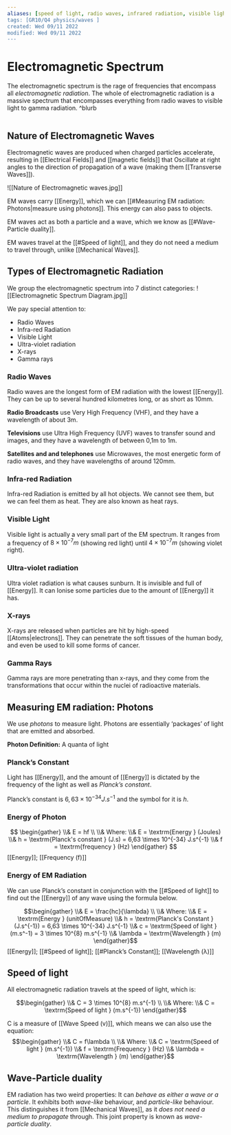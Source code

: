 ```yaml
---
aliases: [speed of light, radio waves, infrared radiation, visible light, ultraviolet radiation, UV radiation, x-rays, gamma rays, planck's constant, photons, ]
tags: [GR10/Q4 physics/waves ]
created: Wed 09/11 2022
modified: Wed 09/11 2022
---
```

# Electromagnetic Spectrum
The electromagnetic spectrum is the rage of frequencies that encompass all *electromagnetic radiation*. The whole of electromagnetic radiation is a massive spectrum that encompasses everything from radio waves to visible light to gamma radiation. ^blurb

```toc
```

## Nature of Electromagnetic Waves
Electromagnetic waves are produced when charged particles accelerate, resulting in [[Electrical Fields]] and [[magnetic fields]] that Oscillate at right angles to the direction of propagation of a wave (making them [[Transverse Waves]]). 

![[Nature of Electromagnetic waves.jpg]]

EM waves carry [[Energy]], which we can [[#Measuring EM radiation: Photons|measure using photons]]. This energy can also pass to objects. 

EM waves act as both a particle and a wave, which we know as [[#Wave-Particle duality]]. 

EM waves travel at the [[#Speed of light]], and they do not need a medium to travel through, unlike [[Mechanical Waves]]. 

## Types of Electromagnetic Radiation
We group the electromagnetic spectrum into 7 distinct categories:
![[Electromagnetic Spectrum Diagram.jpg]]

We pay special attention to:
- Radio Waves
- Infra-red Radiation
- Visible Light
- Ultra-violet radiation
- X-rays
- Gamma rays

### Radio Waves
Radio waves are the longest form of EM radiation with the lowest [[Energy]]. They can be up to several hundred kilometres long, or as short as 10mm. 

**Radio Broadcasts** use Very High Frequency (VHF), and they have a wavelength of about 3m.

**Televisions** use Ultra High Frequency (UVF) waves to transfer sound and images, and they have a wavelength of between 0,1m to 1m. 

**Satellites and and telephones** use Microwaves, the most energetic form of radio waves, and they have wavelengths of around 120mm.

### Infra-red Radiation
Infra-red Radiation is emitted by all hot objects. We cannot see them, but we can feel them as heat. They are also known as heat rays. 

### Visible Light
Visible light is actually a very small part of the EM spectrum. It ranges from a frequency of $8 \times 10^{-7}m$ (showing red light) until $4 \times 10^{-7}m$ (showing violet right). 

### Ultra-violet radiation
Ultra violet radiation is what causes sunburn. It is invisible and full of [[Energy]]. It can Ionise some particles due to the amount of [[Energy]] it has. 

### X-rays
X-rays are released when particles are hit by high-speed [[Atoms|electrons]]. They can penetrate the soft tissues of the human body, and even be used to kill some forms of cancer. 

### Gamma Rays
Gamma rays are more penetrating than x-rays, and they come from the transformations that occur within the nuclei of radioactive materials. 

## Measuring EM radiation: Photons
We use *photons* to measure light. Photons are essentially ‘packages’ of light that are emitted and absorbed. 

**Photon Definition:** A quanta of light

### Planck’s Constant
Light has [[Energy]], and the amount of [[Energy]] is dictated by the frequency of the light as well as *Planck’s constant*. 

Planck’s constant is $6,63 \times 10^{-34} J.s^{-1}$ and the symbol for it is $h$. 

### Energy of Photon
$$
\begin{gather}
\\& E = hf
\\
\\& Where:
\\& E = \textrm{Energy } (Joules)
\\& h = \textrm{Planck's constant } (J.s) = 6,63 \times 10^{-34} J.s^{-1}
\\& f = \textrm{frequency } (Hz)
\end{gather}
$$
[[Energy]]; [[Frequency (f)]]

### Energy of EM Radiation
We can use Planck’s constant in conjunction with the [[#Speed of light]] to find out the [[Energy]] of any wave using the formula below. 

$$\begin{gather}
\\& E = \frac{hc}{\lambda}
\\
\\& Where:
\\& E = \textrm{Energy } (unitOfMeasure)
\\& h = \textrm{Planck's Constant } (J.s^{-1}) = 6,63 \times 10^{-34} J.s^{-1}
\\& c = \textrm{Speed of light } (m.s^-1) = 3 \times 10^{8} m.s^{-1}
\\& \lambda = \textrm{Wavelength } (m)
\end{gather}$$
[[Energy]]; [[#Speed of light]]; [[#Planck’s Constant]]; [[Wavelength (λ)]]

## Speed of light
All electromagnetic radiation travels at the speed of light, which is:

$$\begin{gather}
\\& C = 3 \times 10^{8} m.s^{-1}
\\
\\& Where:
\\& C = \textrm{Speed of light } (m.s^{-1})
\end{gather}$$

C is a measure of [[Wave Speed (v)]], which means we can also use the equation:
$$\begin{gather}
\\& C = f\lambda 
\\
\\& Where:
\\& C = \textrm{Speed of light } (m.s^{-1})
\\& f = \textrm{Frequency } (Hz)
\\& \lambda = \textrm{Wavelength } (m)
\end{gather}$$

## Wave-Particle duality
EM radiation has two weird properties: It can *behave as either a wave or a particle*. It exhibits both *wave-like* behaviour, and *particle-like* behaviour. This distinguishes it from [[Mechanical Waves]], as it *does not need a medium to propagate* through. This joint property is known as *wave-particle duality*. 

